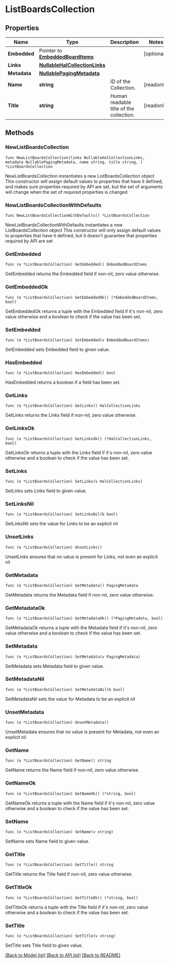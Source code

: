 <!--
Copyright (C) 2020-2022 Arm Limited or its affiliates and Contributors. All rights reserved.
SPDX-License-Identifier: Apache-2.0
-->
# ListBoardsCollection

## Properties

Name | Type | Description | Notes
------------ | ------------- | ------------- | -------------
**Embedded** | Pointer to [**EmbeddedBoardItems**](EmbeddedBoardItems.md) |  | [optional] 
**Links** | [**NullableHalCollectionLinks**](HalCollectionLinks.md) |  | 
**Metadata** | [**NullablePagingMetadata**](PagingMetadata.md) |  | 
**Name** | **string** | ID of the Collection. | [readonly] 
**Title** | **string** | Human readable title of the collection. | [readonly] 

## Methods

### NewListBoardsCollection

`func NewListBoardsCollection(links NullableHalCollectionLinks, metadata NullablePagingMetadata, name string, title string, ) *ListBoardsCollection`

NewListBoardsCollection instantiates a new ListBoardsCollection object
This constructor will assign default values to properties that have it defined,
and makes sure properties required by API are set, but the set of arguments
will change when the set of required properties is changed

### NewListBoardsCollectionWithDefaults

`func NewListBoardsCollectionWithDefaults() *ListBoardsCollection`

NewListBoardsCollectionWithDefaults instantiates a new ListBoardsCollection object
This constructor will only assign default values to properties that have it defined,
but it doesn't guarantee that properties required by API are set

### GetEmbedded

`func (o *ListBoardsCollection) GetEmbedded() EmbeddedBoardItems`

GetEmbedded returns the Embedded field if non-nil, zero value otherwise.

### GetEmbeddedOk

`func (o *ListBoardsCollection) GetEmbeddedOk() (*EmbeddedBoardItems, bool)`

GetEmbeddedOk returns a tuple with the Embedded field if it's non-nil, zero value otherwise
and a boolean to check if the value has been set.

### SetEmbedded

`func (o *ListBoardsCollection) SetEmbedded(v EmbeddedBoardItems)`

SetEmbedded sets Embedded field to given value.

### HasEmbedded

`func (o *ListBoardsCollection) HasEmbedded() bool`

HasEmbedded returns a boolean if a field has been set.

### GetLinks

`func (o *ListBoardsCollection) GetLinks() HalCollectionLinks`

GetLinks returns the Links field if non-nil, zero value otherwise.

### GetLinksOk

`func (o *ListBoardsCollection) GetLinksOk() (*HalCollectionLinks, bool)`

GetLinksOk returns a tuple with the Links field if it's non-nil, zero value otherwise
and a boolean to check if the value has been set.

### SetLinks

`func (o *ListBoardsCollection) SetLinks(v HalCollectionLinks)`

SetLinks sets Links field to given value.


### SetLinksNil

`func (o *ListBoardsCollection) SetLinksNil(b bool)`

 SetLinksNil sets the value for Links to be an explicit nil

### UnsetLinks
`func (o *ListBoardsCollection) UnsetLinks()`

UnsetLinks ensures that no value is present for Links, not even an explicit nil
### GetMetadata

`func (o *ListBoardsCollection) GetMetadata() PagingMetadata`

GetMetadata returns the Metadata field if non-nil, zero value otherwise.

### GetMetadataOk

`func (o *ListBoardsCollection) GetMetadataOk() (*PagingMetadata, bool)`

GetMetadataOk returns a tuple with the Metadata field if it's non-nil, zero value otherwise
and a boolean to check if the value has been set.

### SetMetadata

`func (o *ListBoardsCollection) SetMetadata(v PagingMetadata)`

SetMetadata sets Metadata field to given value.


### SetMetadataNil

`func (o *ListBoardsCollection) SetMetadataNil(b bool)`

 SetMetadataNil sets the value for Metadata to be an explicit nil

### UnsetMetadata
`func (o *ListBoardsCollection) UnsetMetadata()`

UnsetMetadata ensures that no value is present for Metadata, not even an explicit nil
### GetName

`func (o *ListBoardsCollection) GetName() string`

GetName returns the Name field if non-nil, zero value otherwise.

### GetNameOk

`func (o *ListBoardsCollection) GetNameOk() (*string, bool)`

GetNameOk returns a tuple with the Name field if it's non-nil, zero value otherwise
and a boolean to check if the value has been set.

### SetName

`func (o *ListBoardsCollection) SetName(v string)`

SetName sets Name field to given value.


### GetTitle

`func (o *ListBoardsCollection) GetTitle() string`

GetTitle returns the Title field if non-nil, zero value otherwise.

### GetTitleOk

`func (o *ListBoardsCollection) GetTitleOk() (*string, bool)`

GetTitleOk returns a tuple with the Title field if it's non-nil, zero value otherwise
and a boolean to check if the value has been set.

### SetTitle

`func (o *ListBoardsCollection) SetTitle(v string)`

SetTitle sets Title field to given value.



[[Back to Model list]](../README.md#documentation-for-models) [[Back to API list]](../README.md#documentation-for-api-endpoints) [[Back to README]](../README.md)


